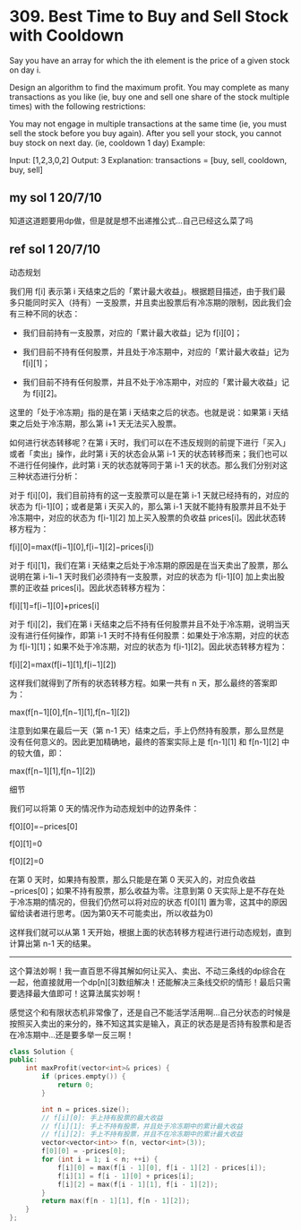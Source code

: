 # 309. Best Time to Buy and Sell Stock with Cooldown

Say you have an array for which the ith element is the price of a given stock on day i.

Design an algorithm to find the maximum profit. You may complete as many transactions as you like (ie, buy one and sell one share of the stock multiple times) with the following restrictions:

You may not engage in multiple transactions at the same time (ie, you must sell the stock before you buy again).
After you sell your stock, you cannot buy stock on next day. (ie, cooldown 1 day)
Example:

Input: [1,2,3,0,2]
Output: 3 
Explanation: transactions = [buy, sell, cooldown, buy, sell]

## my sol 1     20/7/10

知道这道题要用dp做，但是就是想不出递推公式...自己已经这么菜了吗

## ref sol 1    20/7/10

动态规划

我们用 f[i] 表示第 i 天结束之后的「累计最大收益」。根据题目描述，由于我们最多只能同时买入（持有）一支股票，并且卖出股票后有冷冻期的限制，因此我们会有三种不同的状态：

* 我们目前持有一支股票，对应的「累计最大收益」记为 f[i][0]；

* 我们目前不持有任何股票，并且处于冷冻期中，对应的「累计最大收益」记为 f[i][1]；

* 我们目前不持有任何股票，并且不处于冷冻期中，对应的「累计最大收益」记为 f[i][2]。

这里的「处于冷冻期」指的是在第 i 天结束之后的状态。也就是说：如果第 i 天结束之后处于冷冻期，那么第 i+1 天无法买入股票。

如何进行状态转移呢？在第 i 天时，我们可以在不违反规则的前提下进行「买入」或者「卖出」操作，此时第 i 天的状态会从第 i-1 天的状态转移而来；我们也可以不进行任何操作，此时第 i 天的状态就等同于第 i-1 天的状态。那么我们分别对这三种状态进行分析：

对于 f[i][0]，我们目前持有的这一支股票可以是在第 i-1 天就已经持有的，对应的状态为 f[i-1][0]；或者是第 i 天买入的，那么第 i-1 天就不能持有股票并且不处于冷冻期中，对应的状态为 f[i-1][2] 加上买入股票的负收益 prices[i]。因此状态转移方程为：

f[i][0]=max(f[i−1][0],f[i−1][2]−prices[i])

对于 f[i][1]，我们在第 i 天结束之后处于冷冻期的原因是在当天卖出了股票，那么说明在第 i-1i−1 天时我们必须持有一支股票，对应的状态为 f[i-1][0] 加上卖出股票的正收益 prices[i]。因此状态转移方程为：

f[i][1]=f[i−1][0]+prices[i]

对于 f[i][2]，我们在第 i 天结束之后不持有任何股票并且不处于冷冻期，说明当天没有进行任何操作，即第 i-1 天时不持有任何股票：如果处于冷冻期，对应的状态为 f[i-1][1]；如果不处于冷冻期，对应的状态为 f[i-1][2]。因此状态转移方程为：

f[i][2]=max(f[i−1][1],f[i−1][2])

这样我们就得到了所有的状态转移方程。如果一共有 n 天，那么最终的答案即为：

max(f[n−1][0],f[n−1][1],f[n−1][2])

注意到如果在最后一天（第 n-1 天）结束之后，手上仍然持有股票，那么显然是没有任何意义的。因此更加精确地，最终的答案实际上是 f[n-1][1] 和 f[n-1][2] 中的较大值，即：

max(f[n−1][1],f[n−1][2])

细节

我们可以将第 0 天的情况作为动态规划中的边界条件：
  
f[0][0]=−prices[0]

f[0][1]=0

f[0][2]=0

在第 0 天时，如果持有股票，那么只能是在第 0 天买入的，对应负收益 −prices[0]；如果不持有股票，那么收益为零。注意到第 0 天实际上是不存在处于冷冻期的情况的，但我们仍然可以将对应的状态 f[0][1] 置为零，这其中的原因留给读者进行思考。(因为第0天不可能卖出，所以收益为0)

这样我们就可以从第 1 天开始，根据上面的状态转移方程进行进行动态规划，直到计算出第 n-1 天的结果。


--------

这个算法妙啊！我一直百思不得其解如何让买入、卖出、不动三条线的dp综合在一起，他直接就用一个dp[n][3]数组解决！还能解决三条线交织的情形！最后只需要选择最大值即可！这算法属实妙啊！

感觉这个和有限状态机非常像了，还是自己不能活学活用啊...自己分状态的时候是按照买入卖出的来分的，殊不知这其实是输入，真正的状态是是否持有股票和是否在冷冻期中...还是要多举一反三啊！

``` C++
class Solution {
public:
    int maxProfit(vector<int>& prices) {
        if (prices.empty()) {
            return 0;
        }

        int n = prices.size();
        // f[i][0]: 手上持有股票的最大收益
        // f[i][1]: 手上不持有股票，并且处于冷冻期中的累计最大收益
        // f[i][2]: 手上不持有股票，并且不在冷冻期中的累计最大收益
        vector<vector<int>> f(n, vector<int>(3));
        f[0][0] = -prices[0];
        for (int i = 1; i < n; ++i) {
            f[i][0] = max(f[i - 1][0], f[i - 1][2] - prices[i]);
            f[i][1] = f[i - 1][0] + prices[i];
            f[i][2] = max(f[i - 1][1], f[i - 1][2]);
        }
        return max(f[n - 1][1], f[n - 1][2]);
    }
};
```
